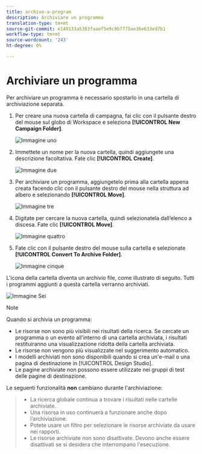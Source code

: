 ```yaml
---
title: archive-a-program
description: Archiviare un programma
translation-type: tm+mt
source-git-commit: e149133a5383faaef5e9c9b7775ae36e633ed7b1
workflow-type: tm+mt
source-wordcount: '243'
ht-degree: 0%

---
```



# Archiviare un programma

Per archiviare un programma è necessario spostarlo in una cartella di archiviazione separata.

1. Per creare una nuova cartella di campagna, fai clic con il pulsante destro del mouse sul globo di Workspace e seleziona **[!UICONTROL New Campaign Folder]**.

   ![Immagine uno](/help/sky/assets/programs/archive-a-program/archive-a-program-1.png)

1. Immettete un nome per la nuova cartella, quindi aggiungete una descrizione facoltativa. Fate clic **[!UICONTROL Create]**.

   ![Immagine due](/help/sky/assets/programs/archive-a-program/archive-a-program-2.png)

1. Per archiviare un programma, aggiungetelo prima alla cartella appena creata facendo clic con il pulsante destro del mouse nella struttura ad albero e selezionando **[!UICONTROL Move]**.

   ![Immagine tre](/help/sky/assets/programs/archive-a-program/archive-a-program-3.png)

1. Digitate per cercare la nuova cartella, quindi selezionatela dall’elenco a discesa. Fate clic **[!UICONTROL Move]**.

   ![Immagine quattro](/help/sky/assets/programs/archive-a-program/archive-a-program-4.png)

1. Fate clic con il pulsante destro del mouse sulla cartella e selezionate **[!UICONTROL Convert To Archive Folder]**.

   ![Immagine cinque](/help/sky/assets/programs/archive-a-program/archive-a-program-5.png)

L’icona della cartella diventa un archivio file, come illustrato di seguito. Tutti i programmi aggiunti a questa cartella verranno archiviati.

![Immagine Sei](/help/sky/assets/programs/archive-a-program/archive-a-program-6.png)

>[!NOTE]
>
>Quando si archivia un programma:
>
>* Le risorse non sono più visibili nei risultati della ricerca. Se cercate un programma o un evento all’interno di una cartella archiviata, i risultati restituiranno una visualizzazione ridotta della cartella archiviata.
>* Le risorse non vengono più visualizzate nel suggerimento automatico.
>* I modelli archiviati non sono disponibili quando si crea un&#39;e-mail o una pagina di destinazione in [!UICONTROL Design Studio].
>* Le pagine archiviate non possono essere utilizzate nei gruppi di test delle pagine di destinazione.

>
>
Le seguenti funzionalità **non** cambiano durante l&#39;archiviazione:
>
>* La ricerca globale continua a trovare i risultati nelle cartelle archiviate.
>* Una risorsa in uso continuerà a funzionare anche dopo l’archiviazione.
>* Potete usare un filtro per selezionare le risorse archiviate da usare nei rapporti.
>* Le risorse archiviate non sono disattivate. Devono anche essere disattivati se si desidera che interrompano l&#39;esecuzione.

